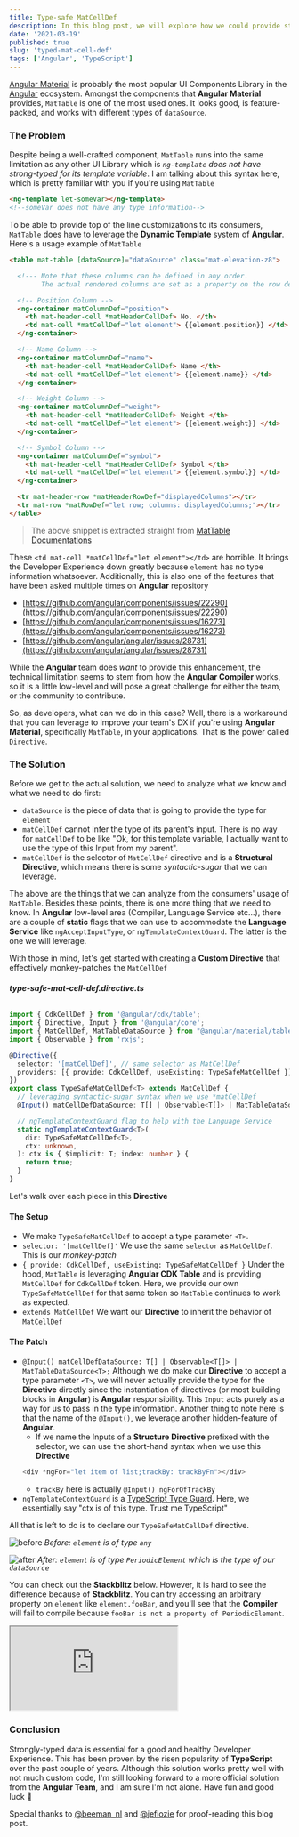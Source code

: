 ```yaml
---
title: Type-safe MatCellDef
description: In this blog post, we will explore how we could provide strong-types for Template Variable in the MatCellDef
date: '2021-03-19'
published: true
slug: 'typed-mat-cell-def'
tags: ['Angular', 'TypeScript']
---
```


[Angular Material](https://material.angular.io/) is probably the most popular UI Components Library in the [Angular](https://angular.io) ecosystem. Amongst the components that **Angular Material** provides, `MatTable` is one of the most used ones. It looks good, is feature-packed, and works with different types of `dataSource`.

### The Problem
Despite being a well-crafted component, `MatTable` runs into the same limitation as any other UI Library which is _`ng-template` does not have strong-typed for its template variable_. I am talking about this syntax here, which is pretty familiar with you if you're using `MatTable`

```html
<ng-template let-someVar></ng-template>
<!--someVar does not have any type information-->
```

To be able to provide top of the line customizations to its consumers, `MatTable` does have to leverage the **Dynamic Template** system of **Angular**. Here's a usage example of `MatTable`

```html
<table mat-table [dataSource]="dataSource" class="mat-elevation-z8">

  <!--- Note that these columns can be defined in any order.
        The actual rendered columns are set as a property on the row definition" -->

  <!-- Position Column -->
  <ng-container matColumnDef="position">
    <th mat-header-cell *matHeaderCellDef> No. </th>
    <td mat-cell *matCellDef="let element"> {{element.position}} </td>
  </ng-container>

  <!-- Name Column -->
  <ng-container matColumnDef="name">
    <th mat-header-cell *matHeaderCellDef> Name </th>
    <td mat-cell *matCellDef="let element"> {{element.name}} </td>
  </ng-container>

  <!-- Weight Column -->
  <ng-container matColumnDef="weight">
    <th mat-header-cell *matHeaderCellDef> Weight </th>
    <td mat-cell *matCellDef="let element"> {{element.weight}} </td>
  </ng-container>

  <!-- Symbol Column -->
  <ng-container matColumnDef="symbol">
    <th mat-header-cell *matHeaderCellDef> Symbol </th>
    <td mat-cell *matCellDef="let element"> {{element.symbol}} </td>
  </ng-container>

  <tr mat-header-row *matHeaderRowDef="displayedColumns"></tr>
  <tr mat-row *matRowDef="let row; columns: displayedColumns;"></tr>
</table>
```

> The above snippet is extracted straight from [MatTable Documentations](https://material.angular.io/components/table/overview)

These `<td mat-cell *matCellDef="let element"></td>` are horrible. It brings the Developer Experience down greatly because `element` has no type information whatsoever. Additionally, this is also one of the features that have been asked multiple times on **Angular** repository
- [https://github.com/angular/components/issues/22290](https://github.com/angular/components/issues/22290)
- [https://github.com/angular/components/issues/16273](https://github.com/angular/components/issues/16273)
- [https://github.com/angular/angular/issues/28731](https://github.com/angular/angular/issues/28731)

While the **Angular** team does _want_ to provide this enhancement, the technical limitation seems to stem from how the **Angular Compiler** works, so it is a little low-level and will pose a great challenge for either the team, or the community to contribute.

So, as developers, what can we do in this case? Well, there is a workaround that you can leverage to improve your team's DX if you're using **Angular Material**, specifically `MatTable`, in your applications. That is the power called `Directive`.

### The Solution

Before we get to the actual solution, we need to analyze what we know and what we need to do first:
- `dataSource` is the piece of data that is going to provide the type for `element`
- `matCellDef` cannot infer the type of its parent's input. There is no way for `matCellDef` to be like "Ok, for this template variable, I actually want to use the type of this Input from my parent".
- `matCellDef` is the selector of `MatCellDef` directive and is a **Structural Directive**, which means there is some _syntactic-sugar_  that we can leverage.

The above are the things that we can analyze from the consumers' usage of `MatTable`. Besides these points, there is one more thing that we need to know. In **Angular** low-level area (Compiler, Language Service etc...), there are a couple of **static** flags that we can use to accommodate the **Language Service** like `ngAcceptInputType`, or `ngTemplateContextGuard`. The latter is the one we will leverage.

With those in mind, let's get started with creating a **Custom Directive** that effectively monkey-patches the `MatCellDef`

###### **type-safe-mat-cell-def.directive.ts**
```ts
import { CdkCellDef } from '@angular/cdk/table';
import { Directive, Input } from '@angular/core';
import { MatCellDef, MatTableDataSource } from "@angular/material/table";
import { Observable } from 'rxjs';

@Directive({
  selector: '[matCellDef]', // same selector as MatCellDef
  providers: [{ provide: CdkCellDef, useExisting: TypeSafeMatCellDef }],
})
export class TypeSafeMatCellDef<T> extends MatCellDef {
  // leveraging syntactic-sugar syntax when we use *matCellDef  
  @Input() matCellDefDataSource: T[] | Observable<T[]> | MatTableDataSource<T>;

  // ngTemplateContextGuard flag to help with the Language Service
  static ngTemplateContextGuard<T>(
    dir: TypeSafeMatCellDef<T>,
    ctx: unknown,
  ): ctx is { $implicit: T; index: number } {
    return true;
  }
}
```

Let's walk over each piece in this **Directive**

#### The Setup

- We make `TypeSafeMatCellDef` to accept a type parameter `<T>`.
- `selector: '[matCellDef]'` We use the same `selector` as `MatCellDef`. This is our _monkey-patch_
- `{ provide: CdkCellDef, useExisting: TypeSafeMatCellDef }` Under the hood, `MatTable` is leveraging **Angular CDK Table** and is providing `MatCellDef` for `CdkCellDef` token. Here, we provide our own `TypeSafeMatCellDef` for that same token so `MatTable` continues to work as expected.
- `extends MatCellDef` We want our **Directive** to inherit the behavior of `MatCellDef`

#### The Patch

- `@Input() matCellDefDataSource: T[] | Observable<T[]> | MatTableDataSource<T>;` Although we do make our **Directive** to accept a type parameter `<T>`, we will never actually provide the type for the **Directive** directly since the instantiation of directives (or most building blocks in **Angular**) is **Angular** responsibility. This `Input` acts purely as a way for us to pass in the type information. Another thing to note here is that the name of the `@Input()`, we leverage another hidden-feature of **Angular**.
  - If we name the Inputs of a **Structure Directive** prefixed with the selector, we can use the short-hand syntax when we use this **Directive**
  ```ts
  <div *ngFor="let item of list;trackBy: trackByFn"></div>
  ```
  - `trackBy` here is actually `@Input() ngForOfTrackBy`
- `ngTemplateContextGuard` is a [TypeScript Type Guard](https://www.typescriptlang.org/docs/handbook/advanced-types.html#user-defined-type-guards). Here, we essentially say "ctx is of this type. Trust me TypeScript"

All that is left to do is to declare our `TypeSafeMatCellDef` directive.

![before](https://i.imgur.com/oIzkuT2.png)
_Before: `element` is of type `any`_

![after](https://i.imgur.com/1ga8tiV.png)
_After: `element` is of type `PeriodicElement` which is the type of our `dataSource`_

You can check out the **Stackblitz** below. However, it is hard to see the difference because of **Stackblitz**. You can try accessing an arbitrary property on `element` like `element.fooBar`, and you'll see that the **Compiler** will fail to compile because `fooBar is not a property of PeriodicElement`.
<iframe src="https://stackblitz.com/edit/angular-material-typesafe-matcelldef?ctl=1&embed=1&file=src/app/table-basic-example.html
"></iframe>

### Conclusion

Strongly-typed data is essential for a good and healthy Developer Experience. This has been proven by the risen popularity of **TypeScript** over the past couple of years. Although this solution works pretty well with not much custom code, I'm still looking forward to a more official solution from the **Angular Team**, and I am sure I'm not alone. Have fun and good luck 👋

Special thanks to [@beeman_nl](https://twitter.com/beeman_nl?s=20) and [@jefiozie](https://twitter.com/jefiozie) for proof-reading this blog post.
